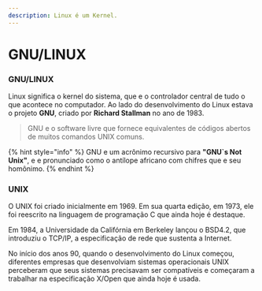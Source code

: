 ```yaml
---
description: Linux é um Kernel.
---
```


# GNU/LINUX

### GNU/LINUX

Linux significa o kernel do sistema, que e o controlador central de tudo o que acontece no computador. Ao lado do desenvolvimento do Linux estava o projeto **GNU**, criado por **Richard Stallman** no ano de 1983.

> GNU e o software livre que fornece equivalentes de códigos abertos de muitos comandos UNIX comuns.

{% hint style="info" %}
GNU e um acrônimo recursivo para **"GNU\`s Not Unix"**, e e pronunciado como o antílope africano com chifres que e seu homônimo.
{% endhint %}

### UNIX

O UNIX foi criado inicialmente em 1969. Em sua quarta edição, em 1973, ele foi reescrito na linguagem de programação C que ainda hoje é destaque.&#x20;

Em 1984, a Universidade da Califórnia em Berkeley lançou o BSD4.2, que introduziu o TCP/IP, a especificação de rede que sustenta a Internet.&#x20;

No início dos anos 90, quando o desenvolvimento do Linux começou, diferentes empresas que desenvolviam sistemas operacionais UNIX perceberam que seus sistemas precisavam ser compatíveis e começaram a trabalhar na especificação X/Open que ainda hoje é usada.
